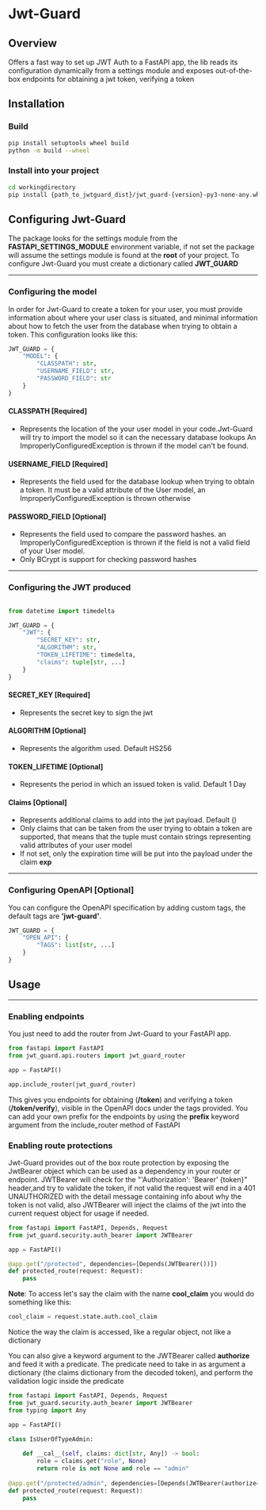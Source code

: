 # Jwt-Guard

## Overview

Offers a fast way to set up JWT Auth to a FastAPI app, 
the lib reads its configuration dynamically from a settings module and exposes out-of-the-box endpoints for obtaining a jwt token, verifying a token

## Installation

### Build

```bash
pip install setuptools wheel build
python -m build --wheel
```

### Install into your project

```bash
cd workingdirectory
pip install {path_to_jwtguard_dist}/jwt_guard-{version}-py3-none-any.whl
```

## Configuring Jwt-Guard

The package looks for the settings module from the **FASTAPI_SETTINGS_MODULE**
environment variable, if not set the package will assume the settings module is found at the **root** of your project. To configure
Jwt-Guard you must create a dictionary called **JWT_GUARD**

---
### Configuring the model

In order for Jwt-Guard to create a token for your user, you must provide information about where your user class is situated, and minimal information about
how to fetch the user from the database when trying to obtain a token. This configuration looks like this:

```python
JWT_GUARD = {
    "MODEL": {
        "CLASSPATH": str,
        "USERNAME_FIELD": str,
        "PASSWORD_FIELD": str
    }
}
```

#### CLASSPATH [Required]
* Represents the location of the your user model in your code.Jwt-Guard will try to import the model so it can the necessary database lookups
An ImproperlyConfiguredException is thrown if the model can't be found.

#### USERNAME_FIELD [Required]
* Represents the field used for the database lookup when trying to obtain a token. It must be a valid attribute of the User model, an
ImproperlyConfiguredException is thrown otherwise

#### PASSWORD_FIELD [Optional]
* Represents the field used to compare the password hashes. an ImproperlyConfiguredException is thrown if the field is not a valid field of your User model.
* Only BCrypt is support for checking password hashes

---
### Configuring the JWT produced

```python

from datetime import timedelta

JWT_GUARD = {
    "JWT": {
        "SECRET_KEY": str,
        "ALGORITHM": str,
        "TOKEN_LIFETIME": timedelta,
        "claims": tuple[str, ...]
    }
}
```

#### SECRET_KEY [Required]
* Represents the secret key to sign the jwt

#### ALGORITHM [Optional]
* Represents the algorithm used. Default HS256

#### TOKEN_LIFETIME [Optional]
* Represents the period in which an issued token is valid. Default 1 Day

#### Claims [Optional]
* Represents additional claims to add into the jwt payload. Default ()
* Only claims that can be taken from the user trying to obtain a token are supported, that means that the tuple must contain
strings representing valid attributes of your user model
* If not set, only the expiration time will be put into the payload under the claim **exp**

---
### Configuring OpenAPI [Optional]

You can configure the OpenAPI specification by adding custom tags, the default tags are **'jwt-guard'**.

```python
JWT_GUARD = {
    "OPEN_API": {
        "TAGS": list[str, ...]
    }
}
```

## Usage

---
### Enabling endpoints

You just need to add the router from Jwt-Guard to your FastAPI app.

```python
from fastapi import FastAPI
from jwt_guard.api.routers import jwt_guard_router

app = FastAPI()

app.include_router(jwt_guard_router)

```
This gives you endpoints for obtaining (**/token**) and verifying a token (**/token/verify**), visible in the OpenAPI docs under the tags provided.
You can add your own prefix for the endpoints by using the **prefix** keyword argument from the include_router method of FastAPI


### Enabling route protections

Jwt-Guard provides out of the box route protection by exposing the JwtBearer object which can be used as a dependency in your router or endpoint.
JWTBearer will check for the "'Authorization': 'Bearer' {token}" header,and try to validate the token, if not valid the request will end in a 401 UNAUTHORIZED with the detail message
containing info about why the token is not valid, also JWTBearer will inject the claims of the jwt into the current request object for usage if needed. 



```python
from fastapi import FastAPI, Depends, Request
from jwt_guard.security.auth_bearer import JWTBearer

app = FastAPI()

@app.get("/protected", dependencies=[Depends(JWTBearer())])
def protected_route(request: Request):
    pass
```

**Note**: To access let's say the claim with the name **cool_claim** you would do something like this:

```python
cool_claim = request.state.auth.cool_claim 
```

Notice the way the claim is accessed, like a regular object, not like a dictionary 

You can also give a keyword argument to the JWTBearer called **authorize** and feed it with a predicate. The predicate need to take in as argument a dictionary
(the claims dictionary from the decoded token), and perform the validation logic inside the predicate


```python
from fastapi import FastAPI, Depends, Request
from jwt_guard.security.auth_bearer import JWTBearer
from typing import Any

app = FastAPI()

class IsUserOfTypeAdmin:
    
    def __cal__(self, claims: dict[str, Any]) -> bool:
        role = claims.get("role", None)
        return role is not None and role == "admin"
        
@app.get("/protected/admin", dependencies=[Depends(JWTBearer(authorize=IsUserOfTypeAdmin))])
def protected_route(request: Request):
    pass
```


